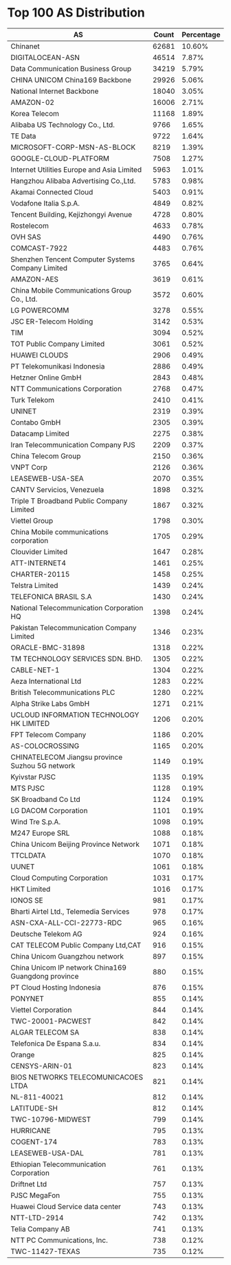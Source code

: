 # Top 100 AS Distribution
| AS | Count | Percentage |
|----|----|----|
| Chinanet | 62681 | 10.60% |
| DIGITALOCEAN-ASN | 46514 | 7.87% |
| Data Communication Business Group | 34219 | 5.79% |
| CHINA UNICOM China169 Backbone | 29926 | 5.06% |
| National Internet Backbone | 18040 | 3.05% |
| AMAZON-02 | 16006 | 2.71% |
| Korea Telecom | 11168 | 1.89% |
| Alibaba US Technology Co., Ltd. | 9766 | 1.65% |
| TE Data | 9722 | 1.64% |
| MICROSOFT-CORP-MSN-AS-BLOCK | 8219 | 1.39% |
| GOOGLE-CLOUD-PLATFORM | 7508 | 1.27% |
| Internet Utilities Europe and Asia Limited | 5963 | 1.01% |
| Hangzhou Alibaba Advertising Co.,Ltd. | 5783 | 0.98% |
| Akamai Connected Cloud | 5403 | 0.91% |
| Vodafone Italia S.p.A. | 4849 | 0.82% |
| Tencent Building, Kejizhongyi Avenue | 4728 | 0.80% |
| Rostelecom | 4633 | 0.78% |
| OVH SAS | 4490 | 0.76% |
| COMCAST-7922 | 4483 | 0.76% |
| Shenzhen Tencent Computer Systems Company Limited | 3765 | 0.64% |
| AMAZON-AES | 3619 | 0.61% |
| China Mobile Communications Group Co., Ltd. | 3572 | 0.60% |
| LG POWERCOMM | 3278 | 0.55% |
| JSC ER-Telecom Holding | 3142 | 0.53% |
| TIM | 3094 | 0.52% |
| TOT Public Company Limited | 3061 | 0.52% |
| HUAWEI CLOUDS | 2906 | 0.49% |
| PT Telekomunikasi Indonesia | 2886 | 0.49% |
| Hetzner Online GmbH | 2843 | 0.48% |
| NTT Communications Corporation | 2768 | 0.47% |
| Turk Telekom | 2410 | 0.41% |
| UNINET | 2319 | 0.39% |
| Contabo GmbH | 2305 | 0.39% |
| Datacamp Limited | 2275 | 0.38% |
| Iran Telecommunication Company PJS | 2209 | 0.37% |
| China Telecom Group | 2150 | 0.36% |
| VNPT Corp | 2126 | 0.36% |
| LEASEWEB-USA-SEA | 2070 | 0.35% |
| CANTV Servicios, Venezuela | 1898 | 0.32% |
| Triple T Broadband Public Company Limited | 1867 | 0.32% |
| Viettel Group | 1798 | 0.30% |
| China Mobile communications corporation | 1705 | 0.29% |
| Clouvider Limited | 1647 | 0.28% |
| ATT-INTERNET4 | 1461 | 0.25% |
| CHARTER-20115 | 1458 | 0.25% |
| Telstra Limited | 1439 | 0.24% |
| TELEFONICA BRASIL S.A | 1430 | 0.24% |
| National Telecommunication Corporation HQ | 1398 | 0.24% |
| Pakistan Telecommunication Company Limited | 1346 | 0.23% |
| ORACLE-BMC-31898 | 1318 | 0.22% |
| TM TECHNOLOGY SERVICES SDN. BHD. | 1305 | 0.22% |
| CABLE-NET-1 | 1304 | 0.22% |
| Aeza International Ltd | 1283 | 0.22% |
| British Telecommunications PLC | 1280 | 0.22% |
| Alpha Strike Labs GmbH | 1271 | 0.21% |
| UCLOUD INFORMATION TECHNOLOGY HK LIMITED | 1206 | 0.20% |
| FPT Telecom Company | 1186 | 0.20% |
| AS-COLOCROSSING | 1165 | 0.20% |
| CHINATELECOM Jiangsu province Suzhou 5G network | 1149 | 0.19% |
| Kyivstar PJSC | 1135 | 0.19% |
| MTS PJSC | 1128 | 0.19% |
| SK Broadband Co Ltd | 1124 | 0.19% |
| LG DACOM Corporation | 1101 | 0.19% |
| Wind Tre S.p.A. | 1098 | 0.19% |
| M247 Europe SRL | 1088 | 0.18% |
| China Unicom Beijing Province Network | 1071 | 0.18% |
| TTCLDATA | 1070 | 0.18% |
| UUNET | 1061 | 0.18% |
| Cloud Computing Corporation | 1031 | 0.17% |
| HKT Limited | 1016 | 0.17% |
| IONOS SE | 981 | 0.17% |
| Bharti Airtel Ltd., Telemedia Services | 978 | 0.17% |
| ASN-CXA-ALL-CCI-22773-RDC | 965 | 0.16% |
| Deutsche Telekom AG | 924 | 0.16% |
| CAT TELECOM Public Company Ltd,CAT | 916 | 0.15% |
| China Unicom Guangzhou network | 897 | 0.15% |
| China Unicom IP network China169 Guangdong province | 880 | 0.15% |
| PT Cloud Hosting Indonesia | 876 | 0.15% |
| PONYNET | 855 | 0.14% |
| Viettel Corporation | 844 | 0.14% |
| TWC-20001-PACWEST | 842 | 0.14% |
| ALGAR TELECOM SA | 838 | 0.14% |
| Telefonica De Espana S.a.u. | 834 | 0.14% |
| Orange | 825 | 0.14% |
| CENSYS-ARIN-01 | 823 | 0.14% |
| BIOS NETWORKS TELECOMUNICACOES LTDA | 821 | 0.14% |
| NL-811-40021 | 812 | 0.14% |
| LATITUDE-SH | 812 | 0.14% |
| TWC-10796-MIDWEST | 799 | 0.14% |
| HURRICANE | 795 | 0.13% |
| COGENT-174 | 783 | 0.13% |
| LEASEWEB-USA-DAL | 781 | 0.13% |
| Ethiopian Telecommunication Corporation | 761 | 0.13% |
| Driftnet Ltd | 757 | 0.13% |
| PJSC MegaFon | 755 | 0.13% |
| Huawei Cloud Service data center | 743 | 0.13% |
| NTT-LTD-2914 | 742 | 0.13% |
| Telia Company AB | 741 | 0.13% |
| NTT PC Communications, Inc. | 738 | 0.12% |
| TWC-11427-TEXAS | 735 | 0.12% |
